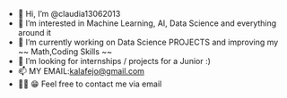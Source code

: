 * 👋 Hi, I’m @claudia13062013
* 👀 I’m interested in Machine Learning, AI, Data Science and everything around it
* 🌱 I’m currently working on  Data Science PROJECTS and improving my ~~ Math,Coding Skills ~~
* 💞️ I’m looking for internships / projects for a Junior :)
* 📫 MY EMAIL:kalafejo@gmail.com
*  🙋‍♀️ 😁 Feel free to contact me via email
<!---
claudia13062013/claudia13062013 is a ✨ special ✨ repository because its `README.md` (this file) appears on your GitHub profile.
You can click the Preview link to take a look at your changes.
--->
